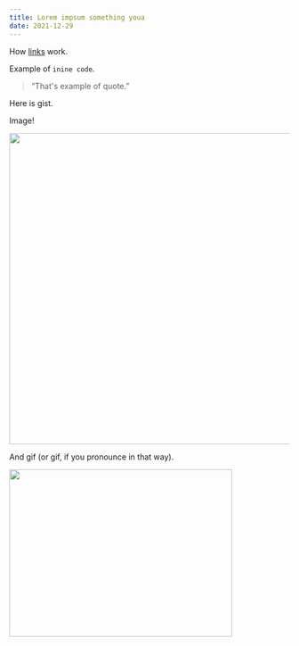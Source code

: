 ```yaml
---
title: Lorem impsum something youa
date: 2021-12-29
---
```


How [links](https://www.google.com) work.

Example of ```inine code```.

> “That's example of quote.”

Here is gist.

<script src="https://gist.github.com/Zeraye/f342157ed413365086eceb3c135a059e.js"></script>

Image!

<img src="https://searchengineland.com/figz/wp-content/seloads/2018/01/google-dog-puppy-eyes-1515500243.jpg" width="640" height="558" />

And gif (or gif, if you pronounce in that way).

<img src="https://media.giphy.com/media/vFKqnCdLPNOKc/giphy.gif" width="400" height="300" />